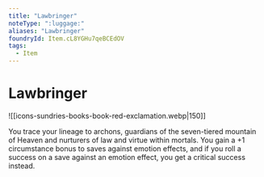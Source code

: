 ```yaml
---
title: "Lawbringer"
noteType: ":luggage:"
aliases: "Lawbringer"
foundryId: Item.cL8YGHu7qeBCEdOV
tags:
  - Item
---
```


# Lawbringer
![[icons-sundries-books-book-red-exclamation.webp|150]]

You trace your lineage to archons, guardians of the seven-tiered mountain of Heaven and nurturers of law and virtue within mortals. You gain a +1 circumstance bonus to saves against emotion effects, and if you roll a success on a save against an emotion effect, you get a critical success instead.
